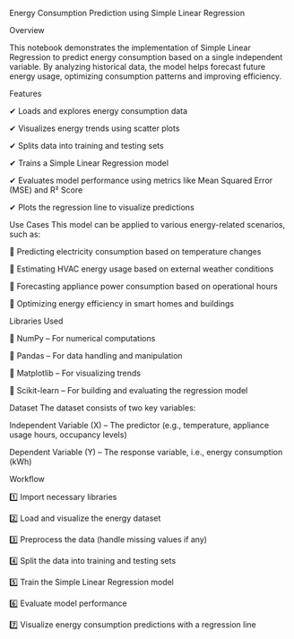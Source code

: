 Energy Consumption Prediction using Simple Linear Regression

Overview

This notebook demonstrates the implementation of Simple Linear Regression to predict energy consumption based on a single independent variable. By analyzing historical data, the model helps forecast future energy usage, optimizing consumption patterns and improving efficiency.

Features

✔ Loads and explores energy consumption data

✔ Visualizes energy trends using scatter plots

✔ Splits data into training and testing sets

✔ Trains a Simple Linear Regression model

✔ Evaluates model performance using metrics like Mean Squared Error (MSE) and R² Score

✔ Plots the regression line to visualize predictions

Use Cases
This model can be applied to various energy-related scenarios, such as:

📌 Predicting electricity consumption based on temperature changes

📌 Estimating HVAC energy usage based on external weather conditions

📌 Forecasting appliance power consumption based on operational hours

📌 Optimizing energy efficiency in smart homes and buildings

Libraries Used

📌 NumPy – For numerical computations

📌 Pandas – For data handling and manipulation

📌 Matplotlib – For visualizing trends

📌 Scikit-learn – For building and evaluating the regression model

Dataset
The dataset consists of two key variables:

Independent Variable (X) – The predictor (e.g., temperature, appliance usage hours, occupancy levels)

Dependent Variable (Y) – The response variable, i.e., energy consumption (kWh)

Workflow

1️⃣ Import necessary libraries

2️⃣ Load and visualize the energy dataset

3️⃣ Preprocess the data (handle missing values if any)

4️⃣ Split the data into training and testing sets

5️⃣ Train the Simple Linear Regression model

6️⃣ Evaluate model performance

7️⃣ Visualize energy consumption predictions with a regression line

